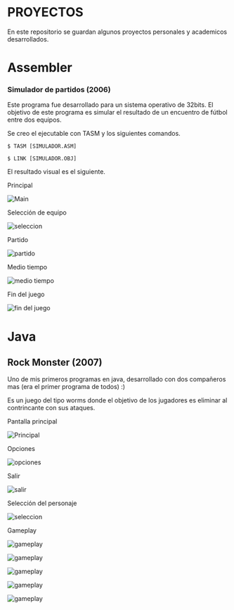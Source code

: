 # PROYECTOS
En este repositorio se guardan algunos proyectos personales y academicos desarrollados.

# Assembler

### Simulador de partidos (2006)

Este programa fue desarrollado para un sistema operativo de 32bits.
El objetivo de este programa es simular el resultado de un encuentro de fútbol entre dos equipos.

Se creo el ejecutable con TASM y los siguientes comandos.

`$ TASM [SIMULADOR.ASM]`

`$ LINK [SIMULADOR.OBJ]`

El resultado visual es el siguiente.

Principal

![Main](https://github.com/salvatore356/proyectos/blob/master/Assembler/simulador%20partido/preview/start.jpg)

Selección de equipo

![seleccion](https://github.com/salvatore356/proyectos/blob/master/Assembler/simulador%20partido/preview/team%20selection.jpg)

Partido

![partido](https://github.com/salvatore356/proyectos/blob/master/Assembler/simulador%20partido/preview/game.jpg)

Medio tiempo

![medio tiempo](https://github.com/salvatore356/proyectos/blob/master/Assembler/simulador%20partido/preview/half-time.jpg)

Fin del juego

![fin del juego](https://github.com/salvatore356/proyectos/blob/master/Assembler/simulador%20partido/preview/end-game.jpg)


# Java

## Rock Monster (2007)

Uno de mis primeros programas en java, desarrollado con dos compañeros mas (era el primer programa de todos) :)

Es un juego del tipo worms donde el objetivo de los jugadores es eliminar al contrincante con sus ataques.

Pantalla principal

![Principal](https://github.com/salvatore356/proyectos/blob/master/Java/Rock%20Monster/preview/principal.jpg)

Opciones

![opciones](https://github.com/salvatore356/proyectos/blob/master/Java/Rock%20Monster/preview/opciones.jpg)

Salir

![salir](https://github.com/salvatore356/proyectos/blob/master/Java/Rock%20Monster/preview/gameplay6.jpg)

Selección del personaje

![seleccion](https://github.com/salvatore356/proyectos/blob/master/Java/Rock%20Monster/preview/seleccion.jpg)

Gameplay

![gameplay](https://github.com/salvatore356/proyectos/blob/master/Java/Rock%20Monster/preview/gameplay3.jpg)

![gameplay](https://github.com/salvatore356/proyectos/blob/master/Java/Rock%20Monster/preview/gameplay5.jpg)

![gameplay](https://github.com/salvatore356/proyectos/blob/master/Java/Rock%20Monster/preview/gameplay4.jpg)

![gameplay](https://github.com/salvatore356/proyectos/blob/master/Java/Rock%20Monster/preview/gameplay1.jpg)

![gameplay](https://github.com/salvatore356/proyectos/blob/master/Java/Rock%20Monster/preview/gameplay2.jpg)
